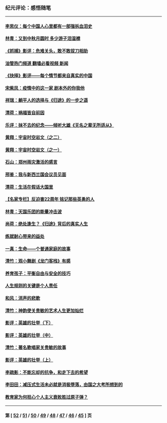 ### 纪元评论：感悟随笔
---
#### [李思仪：每个中国人心里都有一部强拆血泪史](../../pages/nsc1035/n13249632.md?09230330) 
#### [林青：又到中秋月圆时 多少游子泪湿襟](../../pages/nsc1035/n13245916.md?09230330) 
#### [《抓捕》影评：危难关头，敢不敢拔刀相助](../../pages/nsc1035/n13244251.md?09230330) 
#### [油管热门频道 翻墙必看视频 新闻](ok?09230330)
#### [《抉择》影评——每个情节都来自真实的中国](../../pages/nsc1035/n13242564.md?09230330) 
#### [宋紫凤：疫情中的这一家 剧本外的你我他](../../pages/nsc1035/n13242358.md?09230330) 
#### [祥瑞：躺平人的选择与《归途》的一步之遥](../../pages/nsc1035/n13213201.md?09230330) 
#### [清荷：祸福皆自前因](../../pages/nsc1035/n13213177.md?09230330) 
#### [乐评：抹不去的纪念——倾听大雄《无名之辈无所适从》](../../pages/nsc1035/n13163359.md?09230330) 
#### [黄翔：宇宙时空岩文（之二）](../../pages/nsc1035/n13141116.md?09230330) 
#### [黄翔：宇宙时空岩文（之一）](../../pages/nsc1035/n13140355.md?09230330) 
#### [石山：郑州雨灾激活的感言](../../pages/nsc1035/n13135372.md?09230330) 
#### [邢鉴：我与新西兰国会议员见面](../../pages/nsc1035/n13111626.md?09230330) 
#### [清荷：生活在假话大国里](../../pages/nsc1035/n13103916.md?09230330) 
#### [【名家专栏】反迫害22周年 铭记那些英勇的人](../../pages/nsc1035/n13102771.md?09230330) 
#### [林青：天国乐团的能量冲击波](../../pages/nsc1035/n13099634.md?09230330) 
#### [尚荷：绝处逢生？《归途》背后的真实人生](../../pages/nsc1035/n13099470.md?09230330) 
#### [练就耐心带来的益处](../../pages/nsc1035/n13081876.md?09230330) 
#### [一真：生命——个普通家庭的故事](../../pages/nsc1035/n13075782.md?09230330) 
#### [清竹：观小舞剧《龙门客栈》有感](../../pages/nsc1035/n13069850.md?09230330) 
#### [养育孩子：平衡自由与安全的技巧](../../pages/nsc1035/n13054510.md?09230330) 
#### [人生规则的关键是个人责任](../../pages/nsc1035/n13053252.md?09230330) 
#### [和风：消声的悲歌](../../pages/nsc1035/n13051994.md?09230330) 
#### [清竹：神韵使关贵敏的艺术人生更加灿烂](../../pages/nsc1035/n13038731.md?09230330) 
#### [影评：英雄的壮举（下）](../../pages/nsc1035/n13027438.md?09230330) 
#### [影评：英雄的壮举（中）](../../pages/nsc1035/n13027244.md?09230330) 
#### [清竹：著名歌唱家关贵敏的故事](../../pages/nsc1035/n13025435.md?09230330) 
#### [影评：英雄的壮举（上）](../../pages/nsc1035/n13024688.md?09230330) 
#### [李疏影：不能忘却的抗争，和走下去的希望](../../pages/nsc1035/n13022097.md?09230330) 
#### [李田田：减压式生活未必就是消极堕落，由国之大考所想到的](../../pages/nsc1035/n13017621.md?09230330) 
#### [教育家为何担心个人主义衰败胜过原子弹？](../../pages/nsc1035/n13002969.md?09230330) 

---
#### 第 [ [52](./52.md?09230330) / [51](./51.md?09230330) / [50](./50.md?09230330) / [49](./49.md?09230330) / [48](./48.md?09230330) / [47](./47.md?09230330) / [46](./46.md?09230330) / [45](./45.md?09230330) ] 页
